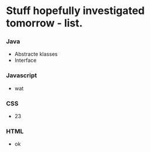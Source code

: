# Stuff hopefully investigated tomorrow - list.

### Java

- Abstracte klasses
- Interface




### Javascript
- wat

### CSS
-  23

### HTML
- ok
